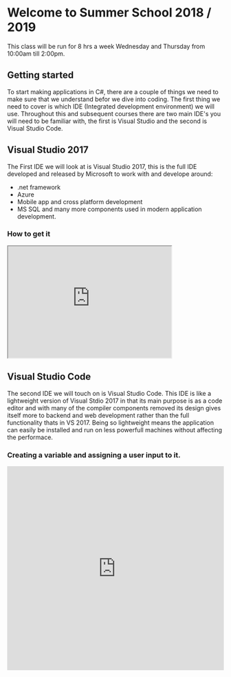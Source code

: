 # Welcome to Summer School 2018 / 2019
This class will be run for 8 hrs a week Wednesday and Thursday from 10:00am till 2:00pm.

## Getting started
To start making applications in C#, there are a couple of things we need to make sure that we understand befor we dive into coding. The first thing we need to cover is which IDE (Integrated development environment) we will use. Throughout this and subsequent courses there are two main IDE's you will need to be familiar with, the first is Visual Studio and the second is Visual Studio Code. 

## Visual Studio 2017
The First IDE we will look at is Visual Studio 2017, this is the full IDE developed and released by Microsoft to work with and develope around:
* .net framework
* Azure
* Mobile app and cross platform development
* MS SQL and many more components used in modern application development.

### How to get it
<iframe style="width: 380px; height: 260px;" title="Getting Started with Visual Studio 2017 – Install and setup your new 
IDE" src="https://www.youtube.com/embed/R6dZJ-FEypk?feature=oembed&amp;rel=0" width="100%" height="100%" allowfullscreen="allowfullscreen" webkitallowfullscreen="webkitallowfullscreen" mozallowfullscreen="mozallowfullscreen"></iframe>

## Visual Studio Code
The second IDE we will touch on is Visual Studio Code. This IDE is like a lightweight version of Visual Stdio 2017 in that its main purpose is as a code editor and with many of the compiler components removed its design gives itself more to backend and web development rather than the full functionality thats in VS 2017. Being so lightweight means the application can easily be installed and run on less powerfull machines without affecting the performace.

### Creating a variable and assigning a user input to it.
<iframe width="100%" height="475" src="https://dotnetfiddle.net/Widget/yMttts" frameborder="0"></iframe>

